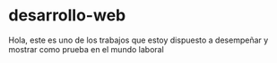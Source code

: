 # desarrollo-web
Hola, este es uno de los trabajos que estoy dispuesto a desempeñar y mostrar como prueba en el mundo laboral
